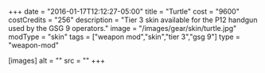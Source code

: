 +++
date = "2016-01-17T12:12:27-05:00"
title = "Turtle"
cost = "9600"
costCredits = "256"
description = "Tier 3 skin available for the P12 handgun used by the GSG 9 operators."
image = "/images/gear/skin/turtle.jpg"
modType = "skin"
tags = ["weapon mod","skin","tier 3","gsg 9"]
type = "weapon-mod"

[images]
  alt = ""
  src = ""
+++
